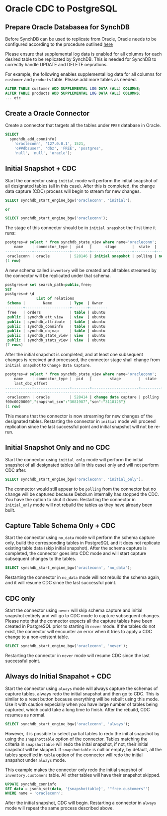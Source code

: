 # Oracle CDC to PostgreSQL

## Prepare Oracle Databasea for SynchDB

Before SynchDB can be used to replicate from Oracle, Oracle needs to be configured according to the procedure outlined [here](https://docs.synchdb.com/getting-started/remote_database_setups/)

Please ensure that supplemental log data is enabled for all columns for each desired table to be replicated by SynchDB. This is needed for SynchDB to correctly handle UPDATE and DELETE oeprations.

For example, the following enables supplemental log data for all columns for `customer` and `products` table. Please add more tables as needed.

```sql
ALTER TABLE customer ADD SUPPLEMENTAL LOG DATA (ALL) COLUMNS;
ALTER TABLE products ADD SUPPLEMENTAL LOG DATA (ALL) COLUMNS;
... etc
```

## Create a Oracle Connector

Create a connector that targets all the tables under `FREE` database in Oracle.
```sql
SELECT 
  synchdb_add_conninfo(
    'oracleconn', '127.0.0.1', 1521, 
    'c##dbzuser', 'dbz', 'FREE', 'postgres', 
    'null', 'null', 'oracle');
```

## Initial Snapshot + CDC

Start the connector using `initial` mode will perform the initial snapshot of all designated tables (all in this case). After this is completed, the change data capture (CDC) process will begin to stream for new changes.

```sql
SELECT synchdb_start_engine_bgw('oracleconn', 'initial');

or 

SELECT synchdb_start_engine_bgw('oracleconn');
```

The stage of this connector should be in `initial snapshot` the first time it runs:
```sql
postgres=# select * from synchdb_state_view where name='oracleconn';
    name    | connector_type |  pid   |      stage       |  state  |   err    |       last_dbz_offset
------------+----------------+--------+------------------+---------+----------+-----------------------------
 oracleconn | oracle         | 528146 | initial snapshot | polling | no error | offset file not flushed yet
(1 row)

```

A new schema called `inventory` will be created and all tables streamed by the connector will be replicated under that schema.
```sql
postgres=# set search_path=public,free;
SET
postgres=# \d
              List of relations
 Schema |        Name        | Type  | Owner
--------+--------------------+-------+--------
 free   | orders             | table | ubuntu
 public | synchdb_att_view   | view  | ubuntu
 public | synchdb_attribute  | table | ubuntu
 public | synchdb_conninfo   | table | ubuntu
 public | synchdb_objmap     | table | ubuntu
 public | synchdb_state_view | view  | ubuntu
 public | synchdb_stats_view | view  | ubuntu
(7 rows)

```

After the initial snapshot is completed, and at least one subsequent changes is received and processed, the connector stage shall change from `initial snapshot` to `Change Data Capture`.
```sql
postgres=# select * from synchdb_state_view where name='oracleconn';
    name    | connector_type |  pid   |        stage        |  state  |   err    |
    last_dbz_offset
------------+----------------+--------+---------------------+---------+----------+-------------------------------
-------------------------------------------------------
 oracleconn | oracle         | 528414 | change data capture | polling | no error | {"commit_scn":"3118146:1:02001
f00c0020000","snapshot_scn":"3081987","scn":"3118125"}
(1 row)


```

This means that the connector is now streaming for new changes of the designated tables. Restarting the connector in `initial` mode will proceed replication since the last successful point and initial snapshot will not be re-run.

## Initial Snapshot Only and no CDC

Start the connector using `initial_only` mode will perform the initial snapshot of all designated tables (all in this case) only and will not perform CDC after.

```sql
SELECT synchdb_start_engine_bgw('oracleconn', 'initial_only');

```

The connector would still appear to be `polling` from the connector but no change will be captured because Debzium internally has stopped the CDC. You have the option to shut it down. Restarting the connector in `initial_only` mode will not rebuild the tables as they have already been built.

## Capture Table Schema Only + CDC

Start the connector using `no_data` mode will perform the schema capture only, build the corresponding tables in PostgreSQL and it does not replicate existing table data (skip initial snapshot). After the schema capture is completed, the connector goes into CDC mode and will start capture subsequent changes to the tables.

```sql
SELECT synchdb_start_engine_bgw('oracleconn', 'no_data');

```

Restarting the connector in `no_data` mode will not rebuild the schema again, and it will resume CDC since the last successful point.

## CDC only

Start the connector using `never` will skip schema capture and initial snapshot entirely and will go to CDC mode to capture subsequent changes. Please note that the connector expects all the capture tables have been created in PostgreSQL prior to starting in `never` mode. If the tables do not exist, the connector will encounter an error when it tries to apply a CDC change to a non-existent table.

```sql
SELECT synchdb_start_engine_bgw('oracleconn', 'never');

```

Restarting the connector in `never` mode will resume CDC since the last successful point.

## Always do Initial Snapahot + CDC

Start the connector using `always` mode will always capture the schemas of capture tables, always redo the initial snapshot and then go to CDC. This is similar to a reset button because everything will be rebuilt using this mode. Use it with caution especially when you have large number of tables being captured, which could take a long time to finish. After the rebuild, CDC resumes as normal.

```sql
SELECT synchdb_start_engine_bgw('oracleconn', 'always');

```

However, it is possible to select partial tables to redo the initial snapshot by using the `snapshottable` option of the connector. Tables matching the criteria in `snapshottable` will redo the inital snapshot, if not, their initial snapshot will be skipped. If `snapshottable` is null or empty, by default, all the tables specified in `table` option of the connector will redo the initial snapshot under `always` mode.

This example makes the connector only redo the initial snapshot of `inventory.customers` table. All other tables will have their snapshot skipped.
```sql
UPDATE synchdb_conninfo 
SET data = jsonb_set(data, '{snapshottable}', '"free.customers"') 
WHERE name = 'oracleconn';
```

After the initial snapshot, CDC will begin. Restarting a connector in `always` mode will repeat the same process described above.